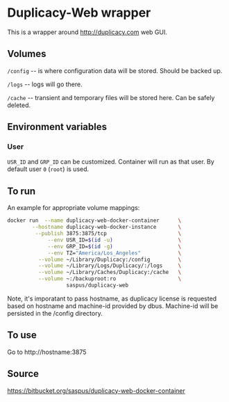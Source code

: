 # Duplicacy-Web wrapper

This is a wrapper around http://duplicacy.com web GUI. 

## Volumes 
`/config` -- is where configuration data will be stored. Should be backed up.

`/logs` --  logs will go there. 

`/cache` -- transient and temporary files will be stored here. Can be safely deleted.


## Environment variables 

### User
`USR_ID` and `GRP_ID` can be customized. Container will run as that user. By default user `0` (`root`) is used.

## To run
An example for appropriate volume mappings:
``` bash 
docker run  --name duplicacy-web-docker-container      \
        --hostname duplicacy-web-docker-instance       \
         --publish 3875:3875/tcp                       \
             --env USR_ID=$(id -u)                     \
             --env GRP_ID=$(id -g)                     \
             --env TZ="America/Los_Angeles"            \
          --volume ~/Library/Duplicacy:/config         \
          --volume ~/Library/Logs/Duplicacy/:/logs     \
          --volume ~/Library/Caches/Duplicacy:/cache   \
          --volume ~:/backuproot:ro                    \
                   saspus/duplicacy-web 
```
Note, it's imporatant to pass hostname, as duplicacy license is requested based on hostname and machine-id provided by dbus. Machine-id will be persisted in the /config directory.

## To use
Go to http://hostname:3875

## Source
https://bitbucket.org/saspus/duplicacy-web-docker-container
